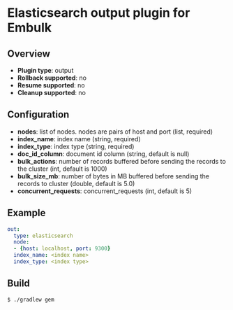 # Elasticsearch output plugin for Embulk

## Overview

* **Plugin type**: output
* **Rollback supported**: no
* **Resume supported**: no
* **Cleanup supported**: no

## Configuration

- **nodes**: list of nodes. nodes are pairs of host and port (list, required)
- **index_name**: index name (string, required)
- **index_type**: index type (string, required)
- **doc_id_column**: document id column (string, default is null)
- **bulk_actions**: number of records buffered before sending the records to the cluster (int, default is 1000)
- **bulk_size_mb**: number of bytes in MB buffered before sending the records to cluster (double, default is 5.0)
- **concurrent_requests**: concurrent_requests (int, default is 5)

## Example

```yaml
out:
  type: elasticsearch
  node:
  - {host: localhost, port: 9300}
  index_name: <index name>
  index_type: <index type>
```

## Build

```
$ ./gradlew gem
```
